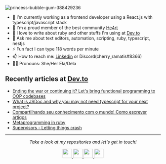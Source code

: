 ![princess-bubble-gum-388429236](https://user-images.githubusercontent.com/86631177/212934124-15c3ef0a-9a48-4a00-af39-8e0d8a89c4f4.gif)


- 🔭 I’m currently working as a frontend developer using a React.js with typescript/javascript stack
- 💜 I'm a proud member of the best community [He4rt](https://github.com/he4rt)
- 🤝 I love to write about ruby and other stuffs I'm using at [Dev to](https://dev.to/cherryramatis/)
- 💬 Ask me about text editors, automation, scripting, ruby, typescript, nestjs
- ⚡ Fun fact I can type 118 words per minute
- 📫 How to reach me: [Linkedin](https://www.linkedin.com/in/cherryramatis/) or Discord(cherry_ramatis#8366)
- 🏳️‍⚧️ Pronouns: She/Her Ela/Dela

## Recently articles at [Dev.to](https://dev.to/cherryramatis)

<!-- BLOG-POST-LIST:START -->
- [Ending the war or continuing it? Let&#39;s bring functional programming to OOP codebases](https://dev.to/cherryramatis/ending-the-war-or-continuing-it-lets-bring-functional-programming-to-oop-codebases-3mhd)
- [What is JSDoc and why you may not need typescript for your next project?](https://dev.to/cherryramatis/what-is-jsdoc-and-why-you-may-not-need-typescript-for-your-next-project-54n1)
- [Compartilhando seu conhecimento com o mundo! Como escrever artigos](https://dev.to/he4rt/compartilhando-seu-conhecimento-com-o-mundo-como-escrever-artigos-5ghc)
- [Metaprogramming in ruby](https://dev.to/cherryramatis/metaprogramming-in-ruby-4p1g)
- [Supervisors - Letting things crash](https://dev.to/cherryramatis/supervisors-letting-things-crash-1lh2)
<!-- BLOG-POST-LIST:END -->

<hr>
<p align="center">
  <i>Take a look at my repositories and let's get in touch!</i>
</p>

<p align="center">
   <a href= "https://dev.to/cherryramatis/">
    <img width="30" height="30" src="https://dev-to-uploads.s3.amazonaws.com/uploads/logos/resized_logo_UQww2soKuUsjaOGNB38o.png" />
  </a>
  <a href= "https://github.com/cherryramatisdev/">
    <img width="30" height="30" src="https://cdn.jsdelivr.net/gh/devicons/devicon/icons/github/github-original.svg" />
  </a>
  <a href="https://www.linkedin.com/in/cherryramatis/">
    <img width="30" height="30" src="https://cdn.jsdelivr.net/gh/devicons/devicon/icons/linkedin/linkedin-original.svg" />
  </a>
  <a href= "https://twitter.com/cherry_ramatis">
    <img width="30" height="30" src="https://cdn.jsdelivr.net/gh/devicons/devicon/icons/twitter/twitter-original.svg" />
  </a>
</p>
